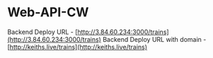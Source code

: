 # Web-API-CW

Backend Deploy URL - [http://3.84.60.234:3000/trains](http://3.84.60.234:3000/trains)
Backend Deploy URL with domain - [http://keiths.live/trains](http://keiths.live/trains)
